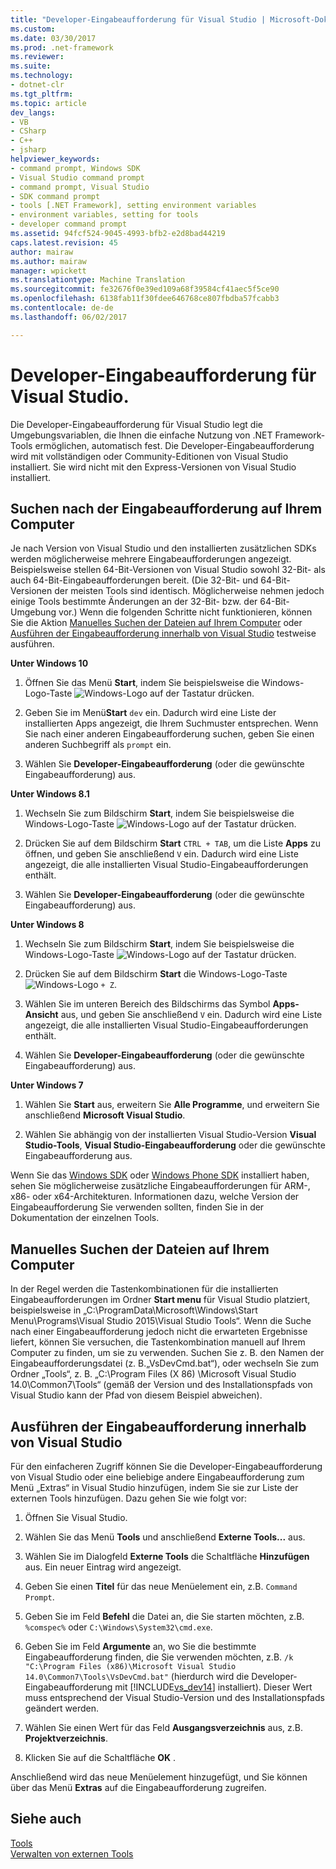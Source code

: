 ```yaml
---
title: "Developer-Eingabeaufforderung für Visual Studio | Microsoft-Dokumentation"
ms.custom: 
ms.date: 03/30/2017
ms.prod: .net-framework
ms.reviewer: 
ms.suite: 
ms.technology:
- dotnet-clr
ms.tgt_pltfrm: 
ms.topic: article
dev_langs:
- VB
- CSharp
- C++
- jsharp
helpviewer_keywords:
- command prompt, Windows SDK
- Visual Studio command prompt
- command prompt, Visual Studio
- SDK command prompt
- tools [.NET Framework], setting environment variables
- environment variables, setting for tools
- developer command prompt
ms.assetid: 94fcf524-9045-4993-bfb2-e2d8bad44219
caps.latest.revision: 45
author: mairaw
ms.author: mairaw
manager: wpickett
ms.translationtype: Machine Translation
ms.sourcegitcommit: fe32676f0e39ed109a68f39584cf41aec5f5ce90
ms.openlocfilehash: 6138fab11f30fdee646768ce807fbdba57fcabb3
ms.contentlocale: de-de
ms.lasthandoff: 06/02/2017

---
```

# <a name="developer-command-prompt-for-visual-studio"></a>Developer-Eingabeaufforderung für Visual Studio.
Die Developer-Eingabeaufforderung für Visual Studio legt die Umgebungsvariablen, die Ihnen die einfache Nutzung von .NET Framework-Tools ermöglichen, automatisch fest. Die Developer-Eingabeaufforderung wird mit vollständigen oder Community-Editionen von Visual Studio installiert. Sie wird nicht mit den Express-Versionen von Visual Studio installiert.  
  
<a name="find"></a>   
## <a name="searching-for-the-command-prompt-on-your-machine"></a>Suchen nach der Eingabeaufforderung auf Ihrem Computer  
 Je nach Version von Visual Studio und den installierten zusätzlichen SDKs werden möglicherweise mehrere Eingabeaufforderungen angezeigt. Beispielsweise stellen 64-Bit-Versionen von Visual Studio sowohl 32-Bit- als auch 64-Bit-Eingabeaufforderungen bereit. (Die 32-Bit- und 64-Bit-Versionen der meisten Tools sind identisch. Möglicherweise nehmen jedoch einige Tools bestimmte Änderungen an der 32-Bit- bzw. der 64-Bit-Umgebung vor.) Wenn die folgenden Schritte nicht funktionieren, können Sie die Aktion [Manuelles Suchen der Dateien auf Ihrem Computer](#alternative) oder [Ausführen der Eingabeaufforderung innerhalb von Visual Studio](#visualstudio) testweise ausführen.  
  
 **Unter Windows 10**  
  
1.  Öffnen Sie das Menü **Start**, indem Sie beispielsweise die Windows-Logo-Taste ![Windows-Logo](../../../docs/framework/get-started/media/windowskeyboardlogo.png "Windowskeyboardlogo") auf der Tastatur drücken.  
  
2.  Geben Sie im Menü**Start** `dev` ein. Dadurch wird eine Liste der installierten Apps angezeigt, die Ihrem Suchmuster entsprechen. Wenn Sie nach einer anderen Eingabeaufforderung suchen, geben Sie einen anderen Suchbegriff als `prompt` ein.  
  
3.  Wählen Sie **Developer-Eingabeaufforderung** (oder die gewünschte Eingabeaufforderung) aus.  
  
 **Unter Windows 8.1**  
  
1.  Wechseln Sie zum Bildschirm **Start**, indem Sie beispielsweise die Windows-Logo-Taste ![Windows-Logo](../../../docs/framework/get-started/media/windowskeyboardlogo.png "Windowskeyboardlogo") auf der Tastatur drücken.  
  
2.  Drücken Sie auf dem Bildschirm **Start** `CTRL + TAB`, um die Liste **Apps** zu öffnen, und geben Sie anschließend `V` ein. Dadurch wird eine Liste angezeigt, die alle installierten Visual Studio-Eingabeaufforderungen enthält.  
  
3.  Wählen Sie **Developer-Eingabeaufforderung** (oder die gewünschte Eingabeaufforderung) aus.  
  
 **Unter Windows 8**  
  
1.  Wechseln Sie zum Bildschirm **Start**, indem Sie beispielsweise die Windows-Logo-Taste ![Windows-Logo](../../../docs/framework/get-started/media/windowskeyboardlogo.png "Windowskeyboardlogo") auf der Tastatur drücken.  
  
2.  Drücken Sie auf dem Bildschirm **Start** die Windows-Logo-Taste ![Windows-Logo](../../../docs/framework/get-started/media/windowskeyboardlogo.png "Windowskeyboardlogo") `+ Z`.  
  
3.  Wählen Sie im unteren Bereich des Bildschirms das Symbol **Apps-Ansicht** aus, und geben Sie anschließend `V` ein. Dadurch wird eine Liste angezeigt, die alle installierten Visual Studio-Eingabeaufforderungen enthält.  
  
4.  Wählen Sie **Developer-Eingabeaufforderung** (oder die gewünschte Eingabeaufforderung) aus.  
  
 **Unter Windows 7**  
  
1.  Wählen Sie **Start** aus, erweitern Sie **Alle Programme**, und erweitern Sie anschließend **Microsoft Visual Studio**.  
  
2.  Wählen Sie abhängig von der installierten Visual Studio-Version **Visual Studio-Tools**, **Visual Studio-Eingabeaufforderung** oder die gewünschte Eingabeaufforderung aus.  
  
 Wenn Sie das [Windows SDK](http://msdn.microsoft.com/windows/desktop/aa904949) oder [Windows Phone SDK](https://dev.windowsphone.com/downloadsdk) installiert haben, sehen Sie möglicherweise zusätzliche Eingabeaufforderungen für ARM-, x86- oder x64-Architekturen. Informationen dazu, welche Version der Eingabeaufforderung Sie verwenden sollten, finden Sie in der Dokumentation der einzelnen Tools.  
  
<a name="alternative"></a>   
## <a name="manually-locating-the-files-on-your-machine"></a>Manuelles Suchen der Dateien auf Ihrem Computer  
  In der Regel werden die Tastenkombinationen für die installierten Eingabeaufforderungen im Ordner **Start menu** für Visual Studio platziert, beispielsweise in „C:\ProgramData\Microsoft\Windows\Start Menu\Programs\Visual Studio 2015\Visual Studio Tools“.    Wenn die Suche nach einer Eingabeaufforderung jedoch nicht die erwarteten Ergebnisse liefert, können Sie versuchen, die Tastenkombination manuell auf Ihrem Computer zu finden, um sie zu verwenden.   Suchen Sie z. B. den Namen der Eingabeaufforderungsdatei (z. B.„VsDevCmd.bat“), oder wechseln Sie zum Ordner „Tools“, z. B. „C:\Program Files (X 86) \Microsoft Visual Studio 14.0\Common7\Tools“ (gemäß der Version und des Installationspfads von Visual Studio kann der Pfad von diesem Beispiel abweichen).  
  
<a name="visualstudio"></a>   
## <a name="running-command-prompt-from-inside-visual-studio"></a>Ausführen der Eingabeaufforderung innerhalb von Visual Studio  
 Für den einfacheren Zugriff können Sie die Developer-Eingabeaufforderung von Visual Studio oder eine beliebige andere Eingabeaufforderung zum Menü „Extras“ in Visual Studio hinzufügen, indem Sie sie zur Liste der externen Tools hinzufügen. Dazu gehen Sie wie folgt vor:  
  
1.  Öffnen Sie Visual Studio.  
  
2.  Wählen Sie das Menü **Tools** und anschließend **Externe Tools...** aus.  
  
3.  Wählen Sie im Dialogfeld **Externe Tools** die Schaltfläche **Hinzufügen** aus. Ein neuer Eintrag wird angezeigt.  
  
4.  Geben Sie einen **Titel** für das neue Menüelement ein, z.B. `Command Prompt`.  
  
5.  Geben Sie im Feld **Befehl** die Datei an, die Sie starten möchten, z.B. `%comspec%` oder `C:\Windows\System32\cmd.exe`.  
  
6.  Geben Sie im Feld **Argumente** an, wo Sie die bestimmte Eingabeaufforderung finden, die Sie verwenden möchten, z.B. `/k "C:\Program Files (x86)\Microsoft Visual Studio 14.0\Common7\Tools\VsDevCmd.bat"` (hierdurch wird die Developer-Eingabeaufforderung mit [!INCLUDE[vs_dev14](../../../includes/vs-dev14-md.md)] installiert). Dieser Wert muss entsprechend der Visual Studio-Version und des Installationspfads geändert werden.  
  
7.  Wählen Sie einen Wert für das Feld **Ausgangsverzeichnis** aus, z.B. **Projektverzeichnis**.  
  
8.  Klicken Sie auf die Schaltfläche **OK** .  
  
 Anschließend wird das neue Menüelement hinzugefügt, und Sie können über das Menü **Extras** auf die Eingabeaufforderung zugreifen.  
  
## <a name="see-also"></a>Siehe auch  
 [Tools](../../../docs/framework/tools/index.md)   
 [Verwalten von externen Tools](/visualstudio/ide/managing-external-tools)
